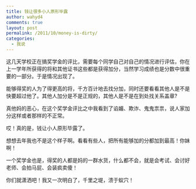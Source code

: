 ```yaml
---
title: 钱让很多小人原形毕露
author: wahyd4
comments: true
layout: post
permalink: /2011/10/money-is-dirty/
categories:
  - 我说
---
```

这几天学校正在搞奖学金的评比，需要每个同学自己对自己的情况进行评估，你在上一学年所获得的将和其他证书这些都是获得加分，当然学习成绩也是分数中很重要的一部分。于是情况出现了。

能够得奖的人为了得更高的将，千方百计地去找分加，同时还要看看其他人是不是快要超过他了。其他人加分是不是正规的，其他人是不是在到处找关系盖章?

真他妈的恶心，在这个奖学金评比之中我看到了谄媚、欺诈、鬼鬼祟祟，说人家加分这样或者那样的不正常。

哎！真的是，钱让小人原形毕露了。

想想去年我也不是这个样子啊。看看有些人，把所有能够加的分都加到最高！你妹啊！

一个奖学金也是，得奖的人都是妈的一群水货，什么都不会，就是会考试、会讨好老师、会拍马屁、会装疯卖傻！

你们就潇洒吧！我又一次明白了，千里之堤，溃于蚁穴！
